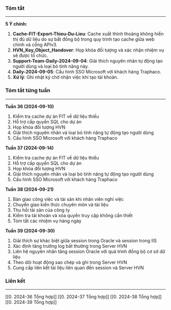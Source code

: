 
### Tóm tắt
--- 
**5 Ý chính:**

1. **Cache-FIT-Export-Thieu-Du-Lieu**: Cache xuất thỉnh thoảng không hiển thị đủ dữ liệu do sự bất đồng bộ trong quy trình tạo cache giữa web chính và cổng APIv3.
2. **HVN_Key_Object_Handover**: Họp khóa đối tượng và xác nhận nhiệm vụ sẽ được tổ chức.
3. **Support-Team-Daily-2024-09-04**: Giải thích nguyên nhân tự động tạo người dùng và loại bỏ tính năng này.
4. **Daily-2024-09-05**: Cấu hình SSO Microsoft với khách hàng Traphaco.
5. **Xử lý**: Ghi nhật ký chờ nhận việc khi tạo tài khoản.

 

### Tóm tắt từng tuần
--- 
**Tuần 36 (2024-09-10)**
1. Kiểm tra cache dự án FIT về dữ liệu thiếu
2. Hỗ trợ cấp quyền SQL cho dự án
3. Họp khóa đối tượng HVN
4. Giải thích nguyên nhân và loại bỏ tính năng tự động tạo người dùng
5. Cấu hình SSO Microsoft với khách hàng Traphaco

**Tuần 37 (2024-09-14)**
1. Kiểm tra cache dự án FIT về dữ liệu thiếu
2. Hỗ trợ cấp quyền SQL cho dự án
3. Họp khóa đối tượng HVN
4. Giải thích nguyên nhân và loại bỏ tính năng tự động tạo người dùng
5. Cấu hình SSO Microsoft với khách hàng Traphaco

**Tuần 38 (2024-09-21)**
1. Bàn giao công việc và tài sản khi nhân viên nghỉ việc
2. Chuyển giao kiến thức chuyên môn và tài liệu
3. Thu hồi tài sản của công ty
4. Kiểm tra tài khoản và xóa quyền truy cập không cần thiết
5. Tóm tắt các nhiệm vụ hàng ngày

**Tuần 39 (2024-09-30)**
1. Giải thích sự khác biệt giữa session trong Oracle và session trong IIS
2. Xác định tăng trưởng log bất thường trong Server HVN
3. Liên hệ nguyên nhân tăng session Oracle với quá trình đồng bộ cơ sở dữ liệu
4. Theo dõi hoạt động sao chép và ghi trong Server HVN
5. Cung cấp liên kết tài liệu liên quan đến session và Server HVN

### Liên kết 
---
[[0. 2024-36 Tổng hợp]]
[[0. 2024-37 Tổng hợp]]
[[0. 2024-38 Tổng hợp]]
[[0. 2024-39 Tổng hợp]]